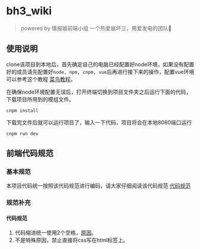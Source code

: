 # bh3_wiki

> powered by 情报姬前端小组 一个热爱崩坏三，用爱发电的团队🤣

## 使用说明

clone该项目到本地后，首先确定自己的电脑已经配置好node环境，如果没有配置好的成员请先配置好`node, npm, cnpm, vue`后再进行接下来的操作，配置vue环境可以参考这个教程 [菜鸟教程](https://www.runoob.com/vue2/vue-install.html)。

在确保node环境配置无误后，打开终端切换到项目文件夹之后运行下面的代码，下载项目所用到的模组文件。

```shell
cnpm install
```

下载完文件后就可以运行项目了，输入一下代码，项目将会在本地8080端口运行

```shell
cnpm run dev
```

## 前端代码规范
### 基本规范
本项目代码统一按照该代码规范进行编码，请大家仔细阅读该代码规范 [代码规范](https://guide.aotu.io/docs/index.html)
### 规范补充

#### 代码规范

1. 代码缩进统一使用2个空格，[原因](https://github.com/o2team/guide/issues/3)。
2. 不是特殊原因，禁止直接将css写在html标签上。